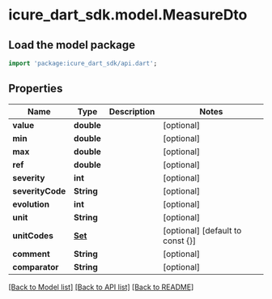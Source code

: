 # icure_dart_sdk.model.MeasureDto

## Load the model package
```dart
import 'package:icure_dart_sdk/api.dart';
```

## Properties
Name | Type | Description | Notes
------------ | ------------- | ------------- | -------------
**value** | **double** |  | [optional]
**min** | **double** |  | [optional]
**max** | **double** |  | [optional]
**ref** | **double** |  | [optional]
**severity** | **int** |  | [optional]
**severityCode** | **String** |  | [optional]
**evolution** | **int** |  | [optional]
**unit** | **String** |  | [optional]
**unitCodes** | [**Set<CodeStubDto>**](CodeStubDto.md) |  | [optional] [default to const {}]
**comment** | **String** |  | [optional]
**comparator** | **String** |  | [optional]

[[Back to Model list]](../README.md#documentation-for-models) [[Back to API list]](../README.md#documentation-for-api-endpoints) [[Back to README]](../README.md)
